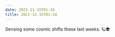```yaml
---
date: 2021-11-15T01:34
title: 2021-11-15T01:34
---
```


Sensing some cosmic shifts these last weeks. 🪐👽
